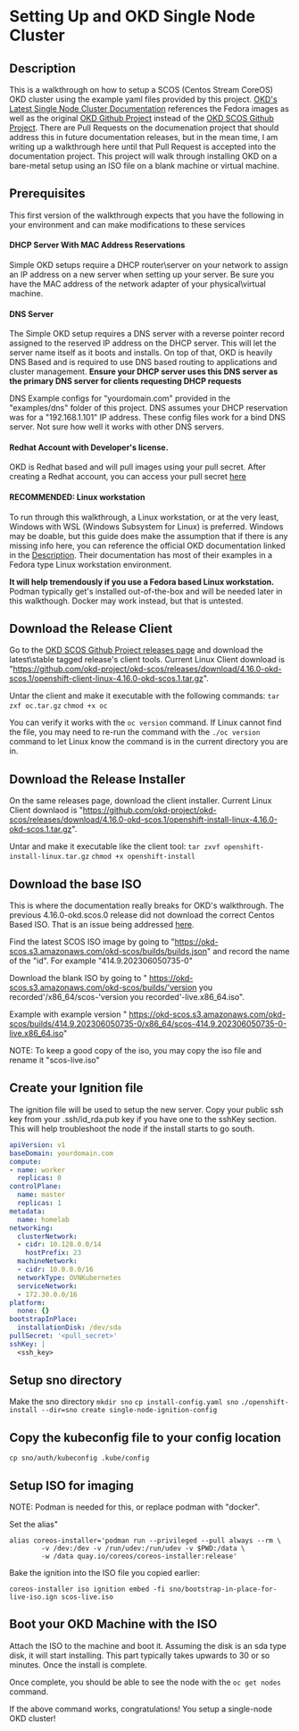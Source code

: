 # Setting Up and OKD Single Node Cluster

## <a name="description"></a> Description
This is a walkthrough on how to setup a SCOS (Centos Stream CoreOS) OKD cluster using the example yaml files provided by this project. 
[OKD's Latest Single Node Cluster Documentation](https://docs.okd.io/latest/installing/installing_sno/install-sno-installing-sno.html) references the Fedora images as well as the original [OKD Github Project](https://github.com/okd-project/okd) instead of the [OKD SCOS Github Project](https://github.com/okd-project/okd-scos). There are Pull Requests on the documenation project that should address this in future documentation releases, but in the mean time, I am writing up a walkthrough here until that Pull Request is accepted into the documentation project. This project will walk through installing OKD on a bare-metal setup using an ISO file on a blank machine or virtual machine.

## Prerequisites 
This first version of the walkthrough expects that you have the following in your environment and can make modifications to these services

#### DHCP Server With MAC Address Reservations
Simple OKD setups require a DHCP router\server on your network to assign an IP address on a new server when setting up your server. Be sure you have the MAC address of the network adapter of your physical\virtual machine.

#### DNS Server
The Simple OKD setup requires a DNS server with a reverse pointer record assigned to the reserved IP address on the DHCP server. This will let the server name itself as it boots and installs. On top of that, OKD is heavily DNS Based and is required to use DNS based routing to applications and cluster management. **Ensure your DHCP server uses this DNS server as the primary DNS server for clients requesting DHCP requests**

DNS Example configs for "yourdomain.com" provided in the "examples/dns" folder of this project. DNS assumes your DHCP reservation was for a "192.168.1.101" IP address. These config files work for a bind DNS server. Not sure how well it works with other DNS servers.

#### Redhat Account with Developer's license.
OKD is Redhat based and will pull images using your pull secret. After creating a Redhat account, you can access your pull secret [here](https://console.redhat.com/openshift/install/pull-secret)

#### RECOMMENDED: Linux workstation
To run through this walkthrough, a Linux workstation, or at the very least, Windows with WSL (Windows Subsystem for Linux) is preferred. Windows may be doable, but this guide does make the assumption that if there is any missing info here, you can reference the official OKD documentation linked in the [Description](#description). Their documentation has most of their examples in a Fedora type Linux workstation environment. 

**It will help tremendously if you use a Fedora based Linux workstation.** Podman typically get's installed out-of-the-box and will be needed later in this walkthough. Docker may work instead, but that is untested.

## Download the Release Client
Go to the [OKD SCOS Github Project releases page](https://github.com/okd-project/okd-scos/releases) and download the latest\stable tagged release's client tools. Current Linux Client download is "https://github.com/okd-project/okd-scos/releases/download/4.16.0-okd-scos.1/openshift-client-linux-4.16.0-okd-scos.1.tar.gz".

Untar the client and make it executable with the following commands:
```tar zxf oc.tar.gz```
```chmod +x oc```

You can verify it works with the ```oc version``` command. If Linux cannot find the file, you may need to re-run the command with the ```./oc version``` command to let Linux know the command is in the current directory you are in.

## Download the Release Installer
On the same releases page, download the client installer. Current Linux Client downlaod is 
"https://github.com/okd-project/okd-scos/releases/download/4.16.0-okd-scos.1/openshift-install-linux-4.16.0-okd-scos.1.tar.gz".

Untar and make it executable like the client tool:
```tar zxvf openshift-install-linux.tar.gz```
```chmod +x openshift-install```

## Download the base ISO
This is where the documentation really breaks for OKD's walkthrough. The previous 4.16.0-okd.scos.0 release did not download the correct Centos Based ISO. That is an issue being addressed [here](https://github.com/okd-project/okd-scos/issues/11).

Find the latest SCOS ISO image by going to "https://okd-scos.s3.amazonaws.com/okd-scos/builds/builds.json" and record the name of the "id". For example "414.9.202306050735-0"

Download the blank ISO by going to " https://okd-scos.s3.amazonaws.com/okd-scos/builds/'version you recorded'/x86_64/scos-'version you recorded'-live.x86_64.iso". 

Example with example version " https://okd-scos.s3.amazonaws.com/okd-scos/builds/414.9.202306050735-0/x86_64/scos-414.9.202306050735-0-live.x86_64.iso"

NOTE: To keep a good copy of the iso, you may copy the iso file and rename it "scos-live.iso"

## Create your Ignition file
The ignition file will be used to setup the new server. Copy your public ssh key from your .ssh/id_rda.pub key if you have one to the sshKey section. This will help troubleshoot the node if the install starts to go south.

```yaml
apiVersion: v1
baseDomain: yourdomain.com 
compute:
- name: worker
  replicas: 0 
controlPlane:
  name: master
  replicas: 1 
metadata:
  name: homelab 
networking: 
  clusterNetwork:
  - cidr: 10.128.0.0/14
    hostPrefix: 23
  machineNetwork:
  - cidr: 10.0.0.0/16 
  networkType: OVNKubernetes
  serviceNetwork:
  - 172.30.0.0/16
platform:
  none: {}
bootstrapInPlace:
  installationDisk: /dev/sda
pullSecret: '<pull_secret>' 
sshKey: |
  <ssh_key> 
```

## Setup sno directory
Make the sno directory
```mkdir sno```
```cp install-config.yaml sno```
```./openshift-install --dir=sno create single-node-ignition-config```

## Copy the kubeconfig file to your config location
```
cp sno/auth/kubeconfig .kube/config
```

## Setup ISO for imaging
NOTE: Podman is needed for this, or replace podman with "docker".

Set the alias"
```
alias coreos-installer='podman run --privileged --pull always --rm \
        -v /dev:/dev -v /run/udev:/run/udev -v $PWD:/data \
        -w /data quay.io/coreos/coreos-installer:release' 
```
Bake the ignition into the ISO file you copied earlier:
```
coreos-installer iso ignition embed -fi sno/bootstrap-in-place-for-live-iso.ign scos-live.iso
```
## Boot your OKD Machine with the ISO
Attach the ISO to the machine and boot it. Assuming the disk is an sda type disk, it will start installing. This part typically takes upwards to 30 or so minutes. Once the install is complete.

Once complete, you should be able to see the node with the ```oc get nodes``` command.

If the above command works, congratulations! You setup a single-node OKD cluster!